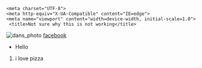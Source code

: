
<!DOCTYPE html>
<html lang="en">
<head>
   
    <meta charset="UTF-8">
    <meta http-equiv="X-UA-Compatible" content="IE=edge">
    <meta name="viewport" content="width=device-width, initial-scale=1.0">
     <title>Not sure why this is not working</title>
  

</head>
<body>

<img src="https://user-images.githubusercontent.com/95330216/150901534-0b1e7952-e64c-4283-96f2-6bbf68a1b27f.jpg" alt="dans_photo">
<a href="https://www.facebook.com/dan.rothwell.5">facebook</a>
<ul>
    <li>Hello</li>
  
</ul>
<ol>

<li>i love pizza</li>
</ol>






</body>
</html>
